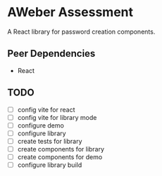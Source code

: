 # AWeber Assessment

A React library for password creation components.

## Peer Dependencies

- React

## TODO

- [ ] config vite for react
- [ ] config vite for library mode
- [ ] configure demo
- [ ] configure library
- [ ] create tests for library
- [ ] create components for library
- [ ] create components for demo
- [ ] configure library build
